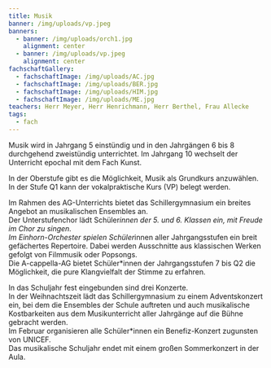 ```yaml
---
title: Musik
banner: /img/uploads/vp.jpeg
banners:
  - banner: /img/uploads/orch1.jpg
    alignment: center
  - banner: /img/uploads/vp.jpeg
    alignment: center
fachschaftGallery:
  - fachschaftImage: /img/uploads/AC.jpg
  - fachschaftImage: /img/uploads/BER.jpg
  - fachschaftImage: /img/uploads/HIM.jpg
  - fachschaftImage: /img/uploads/ME.jpg
teachers: Herr Meyer, Herr Henrichmann, Herr Berthel, Frau Allecke
tags:
  - fach
---
```

Musik wird in Jahrgang 5 einstündig und in den Jahrgängen 6 bis 8 durchgehend zweistündig unterrichtet. Im Jahrgang 10 wechselt der Unterricht epochal mit dem Fach Kunst. 

In der Oberstufe gibt es die Möglichkeit, Musik als Grundkurs anzuwählen. In der Stufe Q1 kann der vokalpraktische Kurs (VP) belegt werden. 

Im Rahmen des AG-Unterrichts bietet das Schillergymnasium ein breites Angebot an musikalischen Ensembles an. \
Der Unterstufenchor lädt Schüler*innen der 5. und 6. Klassen ein, mit Freude im Chor zu singen. \
Im Einhorn-Orchester spielen Schüler*innen aller Jahrgangsstufen ein breit gefächertes Repertoire. Dabei werden Ausschnitte aus klassischen Werken gefolgt von Filmmusik oder Popsongs. \
Die A-cappella-AG bietet Schüler*innen der Jahrgangsstufen 7 bis Q2 die Möglichkeit, die pure Klangvielfalt der Stimme zu erfahren. 

In das Schuljahr fest eingebunden sind drei Konzerte. \
In der Weihnachtszeit lädt das Schillergymnasium zu einem Adventskonzert ein, bei dem die Ensembles der Schule auftreten und auch musikalische Kostbarkeiten aus dem Musikunterricht aller Jahrgänge auf die Bühne gebracht werden.  \
Im Februar organisieren alle Schüler*innen ein Benefiz-Konzert zugunsten von UNICEF. \
Das musikalische Schuljahr endet mit einem großen Sommerkonzert in der Aula.